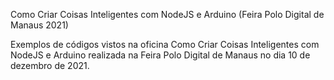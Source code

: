 Como Criar Coisas Inteligentes com NodeJS e Arduino (Feira Polo Digital de Manaus 2021)

Exemplos de códigos vistos na oficina Como Criar Coisas Inteligentes com NodeJS e Arduino realizada na Feira Polo Digital de Manaus no dia 10 de dezembro de 2021.
